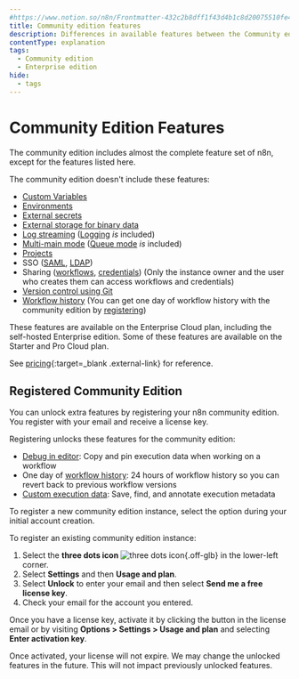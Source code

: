 ```yaml
---
#https://www.notion.so/n8n/Frontmatter-432c2b8dff1f43d4b1c8d20075510fe4
title: Community edition features
description: Differences in available features between the Community edition and other paid plans.
contentType: explanation
tags:
  - Community edition
  - Enterprise edition
hide:
  - tags
---
```


# Community Edition Features

The community edition includes almost the complete feature set of n8n, except for the features listed here.

The community edition doesn't include these features:

- [Custom Variables](/code/variables.md)
- [Environments](/source-control-environments/index.md)
- [External secrets](/external-secrets.md)
- [External storage for binary data](/hosting/scaling/external-storage.md)
- [Log streaming](/log-streaming.md) ([Logging](/hosting/logging-monitoring/logging.md) _is_ included) 
- [Multi-main mode](/hosting/scaling/queue-mode.md#multi-main-setup) ([Queue mode](/hosting/scaling/queue-mode.md) _is_ included)
- [Projects](/user-management/rbac/projects.md)
- SSO ([SAML](/hosting/securing/set-up-sso.md), [LDAP](/user-management/ldap.md))
- Sharing ([workflows](/workflows/sharing.md), [credentials](/credentials/credential-sharing.md)) (Only the instance owner and the user who creates them can access workflows and credentials)
- [Version control using Git](/source-control-environments/index.md)
- [Workflow history](/workflows/history.md) (You can get one day of workflow history with the community edition by [registering](#registered-community-edition))

These features are available on the Enterprise Cloud plan, including the self-hosted Enterprise edition. Some of these features are available on the Starter and Pro Cloud plan. 

See [pricing](https://n8n.io/pricing/){:target=_blank .external-link} for reference.

## Registered Community Edition

You can unlock extra features by registering your n8n community edition. You register with your email and receive a license key.

Registering unlocks these features for the community edition:

* [Debug in editor](/workflows/executions/debug.md): Copy and pin execution data when working on a workflow
* One day of [workflow history](/workflows/history.md): 24 hours of workflow history so you can revert back to previous workflow versions
* [Custom execution data](/workflows/executions/custom-executions-data.md): Save, find, and annotate execution metadata

To register a new community edition instance, select the option during your initial account creation.

To register an existing community edition instance:

1. Select the **three dots icon** <span class="inline-image">![three dots icon](/_images/common-icons/three-dots-horizontal.png){.off-glb}</span> in the lower-left corner.
1. Select **Settings** and then **Usage and plan**.
1. Select **Unlock** to enter your email and then select **Send me a free license key**.
1. Check your email for the account you entered.

Once you have a license key, activate it by clicking the button in the license email or by visiting **Options > Settings > Usage and plan** and selecting **Enter activation key**.

Once activated, your license will not expire. We may change the unlocked features in the future. This will not impact previously unlocked features.